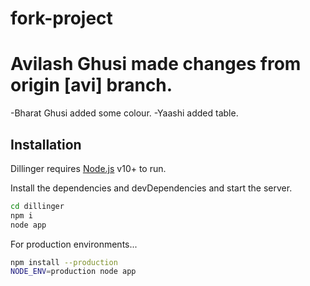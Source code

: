 # fork-project
# Avilash Ghusi made changes from origin [avi] branch.
-Bharat Ghusi added some colour.
-Yaashi added table.
## Installation

Dillinger requires [Node.js](https://nodejs.org/) v10+ to run.

Install the dependencies and devDependencies and start the server.

```sh
cd dillinger
npm i
node app
```

For production environments...

```sh
npm install --production
NODE_ENV=production node app
```
